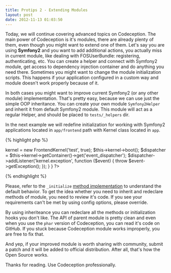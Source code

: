 ```yaml
---
title: Protips 2 - Extending Modules
layout: post
date: 2012-11-13 01:03:50
---
```


Today, we will continue covering advanced topics on Codeception. The main power of Codeception is it's modules, there are already plenty of them, even though you might want to extend one of them. Let's say you are using **Symfony2** and you want to add additional actions, you actually miss in current module, like dealing with FOSUserBundle: registering, authenticating, etc.
You can create a helper and connect with Symfony2 module, get access to dependency injection container and do anything you need there. Sometimes you might want to change the module initialization scripts. This happens if your application configured in a custom way and module doesn't work properly because of it.

In both cases you might want to improve current Symfony2 (or any other module) implementation. That's pretty easy, because we can use just the simple OOP inheritance. You can create your own module `Symfony2Helper` and inherit it from default Symfony2 module. This module will act as a regular Helper, and should be placed to `tests/_helpers` dir.

In the next example we will redefine initialization for working with Symfony2 applications located in `app/frontend` path with Kernel class located in `app`.

{% highlight php %}
<?php
class Symfony2Helper extends \Codeception\Module\Symfony2
{
	// overriding standard initialization
    public function _initialize() {
    	// bootstrap
        require_once getcwd().'app/frontend/bootstrap.php.cache';
        // kernel class
        require_once  getcwd().'/FrontendKernel.php';

        $this->kernel = new FrontendKernel('test', true);
        $this->kernel->boot();

        $dispatcher = $this->kernel->getContainer()->get('event_dispatcher');
        $dispatcher->addListener('kernel.exception', function ($event) {
            throw $event->getException();
        });
    }	
}
?>
{% endhighlight %}

Please, refer to the `_initialize` [method implementation](https://github.com/Codeception/Codeception/blob/master/src/Codeception/Module/Symfony2.php#L37) to understand the default behavior. To get the idea whether you need to inherit and redeclare methods of module, you need to review it's code. If you see your requirements can't be met by using config options, please override. 

By using inheriteance you can redeclare all the methods or initialization hooks you don't like. The API of parent module is pretty clean and even when you use the `phar` version of Codeception, you can read it's code on GitHub. If you stuck because Codeception module works improperly, you are free to fix that. 

And yep, if your improved module is worth sharing with community, submit a patch and it will be added to official distribution. After all, that's how the Open Source works.

Thanks for reading. Use Codeception professionally.
